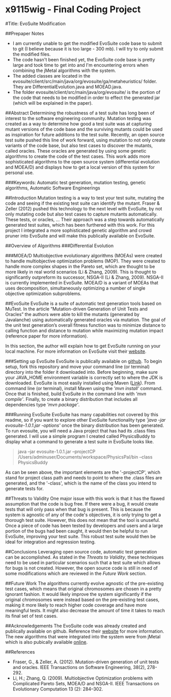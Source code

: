 # x9115wig - Final Coding Project
#Title: EvoSuite Modification

##Prepaper Notes
- I am currently unable to get the modified EvoSuite code base to submit to git (I believe because it is too large - 300 mb). I will try to only submit the modified files. 
- The code hasn't been finished yet, the EvoSuite code base is pretty large and took time to get into and I'm encountering errors when combining the jMetal algorithms with the system.
- The added classes are located in the evosuite/client/src/main/java/org/evosuite/ga/metaheuristics/ folder. They are DifferentialEvolution.java and MOEAD.java.
- The folder evosuite/client/src/main/java/org/evosuite/ is the portion of the code that needs to be modified in order to effect the generated jar (which will be explained in the paper).

##Abstract
Determining the robustness of a test suite has long been of interest to the software engineering community. Mutation testing was created as a way to determine how good a test suite was at capturing mutant versions of the code base and the surviving mutants could be used as inspiration for future additions to the test suite. Recently, an open source test suite pushed this line of work forward, using mutation to not only create variants of the code base, but also test cases to discover the mutants, called oracles. These oracles are generated by using some genetic algorithms to create the code of the test cases. This work adds more sophisticated algorithms to the open source system (differential evolution and MOEA/D) and displays how to get a local version of this system for personal use.

###Keywords:
Automatic test generation, mutation testing, genetic algorithms, Automatic Software Engineerings

##Introduction
Mutation testing is a way to test your test suite, mutating the code and seeing if the existing test suite can identify the mutant. Fraser & Zeller (2012) pushed this technology to the next level with EvoSuite, by not only mutating code but also test cases to capture mutants automatically. These tests, or oracles, ... Their approach was a step towards automatically generated test suites, which has been furthered with this work.
For this project I integrated a more sophisticated genetic algorithm and crowd pruner into EvoSuite and will make this publically available on EvoSuite.

##Overview of Algorithms
###Differential Evolution


###MOEA/D
Multiobjective evolutionary algorithms (MOEAs) were created to handle multiobjective optimization problems (MOP). They were created to handle more complex shapes in the Pareto set, which are thought to be more likely in real world scenarios (Li & Zhang, 2009). This is thought to significantly outpreform its successor, NSGA-II (Li & Zhang, 2009). NSGA-II is currently implemented in EvoSuite.
MOEA/D is a variant of MOEAs that uses decomposition, simultaneously optimizing a number of single objective optimization subproblems.

##EvoSuite
EvoSuite is a suite of automatic test generation tools based on MuTest. In the article “Mutation-driven Generation of Unit Tests and Oracles” the authors were able to kill the mutants (generated by Javalanche) using automatically generated oracles via mutation. The goal of the unit test generation’s overall fitness function was to minimize distance to calling function and distance to mutation while maximizing mutation impact (reference paper for more information).

In this section, the author will explain how to get EvoSuite running on your local machine. For more information on EvoSuite visit their [website](http://www.evosuite.org/).

###Setting up EvoSuite
EvoSuite is publically available on [github](https://github.com/EvoSuite/evosuite). To begin setup, fork this repository and move your command line (or terminal) directory into the folder it downloaded into. Before beginning, make sure your JAVA_HOME environment variable is correctly set to where the JDK is downloaded.
EvoSuite is most easily installed using Maven ([Link](https://maven.apache.org/)). From command line (or terminal), install Maven using the *'mvn install'* command. Once that is finished, build EvoSuite in the command line with *'mvn compile'*. Finally, to create a binary distribution that includes all dependencies type *'mvn package'*.

###Running EvoSuite
EvoSuite has many capabilities not covered by this readme, so if you want to explore other EvoSuite functionality type *'java -jar evosuite-1.0.1.jar -options'* once the binary distribution has been generated.
To run evosuite, you will need a Java project that has had its .class files generated. I will use a simple program I created called PhysicsBuddy to display what a command to generate a test suite in EvoSuite looks like.

>java –jar evosuite-1.0.1.jar –projectCP /Users/adminuser/Documents/workspace/PhysicsPal/bin –class PhysicsBuddy

As can be seen above, the important elements are the '-projectCP', which stand for project class path and needs to point to where the .class files are generated, and the '-class', which is the name of the class you intend to generate tests for.

##Threats to Validity
One major issue with this work is that it has the flawed assumption that the code is bug free. If there were a bug, it would create tests that will only pass when that bug is present. This is because the system is agnostic of any of the code's objectives, it is only trying to get a thorough test suite. However, this does not mean that the tool is unuseful. Once a piece of code has been tested by developers and users and a large portion of the bugs had been caught, it would then be helpful to run EvoSuite, improving your test suite. This robust test suite would then be ideal for integration and regression testing.

##Conclusions
Leveraging open source code, automatic test generation can be accomplished. As stated in the *Threats to Validity*, these techniques need to be used in particular scenarios such that a test suite which allows for bugs is not created. However, the open source code is still in need of some modifications which are reviewed in the *Future Work* section.

##Future Work
The algorithms currently evolve agnostic of the pre-existing test cases, which means that original chromosomes are chosen in a pretty ignorant fashion. It would likely improve the system significantly if the original chromosomes were instead based on the pre-existing test cases, making it more likely to reach higher code coverage and have more meaningful tests. It might also decrease the amount of time it takes to reach its final set of test cases.

##Acknowledgements
The EvoSuite code was already created and publically available on github. Reference their [website](http://www.evosuite.org/) for more information. The new algorithms that were integrated into the system were from jMetal which is also pubically available [online](http://jmetal.sourceforge.net/).

##References
- Fraser, G., & Zeller, A. (2012). Mutation-driven generation of unit tests and oracles. IEEE Transactions on Software Engineering, 38(2), 278-292.
- Li, H.; Zhang, Q. (2009). Multiobjective Optimization problems with Complicated Pareto Sets, MOEA/D and NSGA-II. IEEE Transactions on Evolutionary Computation 13 (2): 284–302.
